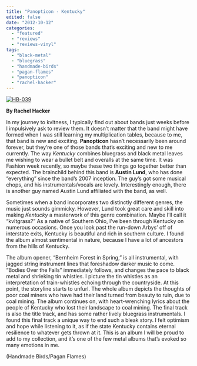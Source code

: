 ```yaml
---
title: "Panopticon - Kentucky"
edited: false
date: "2012-10-12"
categories:
  - "featured"
  - "reviews"
  - "reviews-vinyl"
tags:
  - "black-metal"
  - "bluegrass"
  - "handmade-birds"
  - "pagan-flames"
  - "panopticon"
  - "rachel-hacker"
---
```


[![](http://www.hellbound.ca/wp-content/uploads/2012/10/HB-039.jpg "HB-039")](http://www.hellbound.ca/2012/10/panopticon-kentucky/hb-039/)

**By Rachel Hacker**

In my journey to kvltness, I typically find out about bands just weeks before I impulsively ask to review them. It doesn’t matter that the band might have formed when I was still learning my multiplication tables, because to me, that band is new and exciting. **Panopticon** hasn’t necessarily been around forever, but they’re one of those bands that’s exciting and new to me currently. The way _Kentucky_ combines bluegrass and black metal leaves me wishing to wear a bullet belt and overalls at the same time. It was Fashion week recently, so maybe these two things go together better than expected. The brainchild behind this band is **Austin Lund**, who has done “everything” since the band’s 2007 inception. The guy’s got some musical chops, and his instrumentals/vocals are lovely. Interestingly enough, there is another guy named Austin Lund affiliated with the band, as well.

Sometimes when a band incorporates two distinctly different genres, the music just sounds gimmicky. However, Lund took great care and skill into making _Kentucky_ a masterwork of this genre combination. Maybe I’ll call it “kvltgrass?” As a native of Southern Ohio, I’ve been through Kentucky on numerous occasions. Once you look past the run-down Arbys’ off of interstate exits, Kentucky is beautiful and rich in southern culture. I found the album almost sentimental in nature, because I have a lot of ancestors from the hills of Kentucky.

The album opener, “Bernheim Forest in Spring,” is all instrumental, with jagged string instrument lines that foreshadow darker music to come. “Bodies Over the Falls” immediately follows, and changes the pace to black metal and shrieking tin whistles. I picture the tin whistles as an interpretation of train-whistles echoing through the countryside. At this point, the storyline starts to unfurl. The whole album depicts the thoughts of poor coal miners who have had their land turned from beauty to ruin, due to coal mining. The album continues on, with heart-wrenching lyrics about the people of Kentucky who lost their landscape to coal mining. The final track is also the title track, and has some rather lively bluegrass instrumentals. I found this final track a unique way to end such a bleak story. I felt optimism and hope while listening to it, as if the state Kentucky contains eternal resilience to whatever gets thrown at it. This is an album I will be proud to add to my collection, and it’s one of the few metal albums that’s evoked so many emotions in me.

(Handmade Birds/Pagan Flames)
